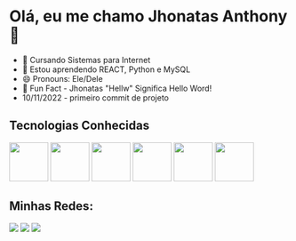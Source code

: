 # Olá, eu me chamo Jhonatas Anthony 👋

- 🧩 Cursando Sistemas para Internet
- 🌱 Estou aprendendo REACT, Python e MySQL 
- 😄 Pronouns: Ele/Dele
- 📝 Fun Fact - Jhonatas "Hellw" Significa Hello Word! 
- 10/11/2022  - primeiro commit de projeto

<div>
  <h2>Tecnologias Conhecidas</h2>
  <img height="70px" src="https://cdn.jsdelivr.net/gh/devicons/devicon/icons/javascript/javascript-original.svg" />
  <img height="70px" src="https://cdn.jsdelivr.net/gh/devicons/devicon/icons/html5/html5-plain-wordmark.svg" />
  <img height="70px" src="https://cdn.jsdelivr.net/gh/devicons/devicon/icons/css3/css3-plain-wordmark.svg" />
  <img height="70px" src="https://cdn.jsdelivr.net/gh/devicons/devicon/icons/python/python-original-wordmark.svg" />
  <img height="70px" src="https://cdn.jsdelivr.net/gh/devicons/devicon/icons/react/react-original-wordmark.svg" />   
  <img height="70px" src="https://cdn.jsdelivr.net/gh/devicons/devicon/icons/mysql/mysql-original-wordmark.svg" />
</div>
<div>
  <h2>Minhas Redes:</h2>
  <a href="mailto:jhonatasanthony6@gmail.com" target="_blank"><img src="https://img.shields.io/badge/Gmail-D14836?style=for-the-badge&logo=gmail&logoColor=white" /></a>
  <a href="https://www.instagram.com/jontashellow/" target="_blank"><img src="https://img.shields.io/badge/Instagram-E4405F?style=for-the-badge&logo=instagram&logoColor=white" /></a>
  <a href="https://www.linkedin.com/in/jhonatas-anthony-bb1576247/" target="_blank"><img src="https://img.shields.io/badge/LinkedIn-0077B5?style=for-the-badge&logo=linkedin&logoColor=white" /></a>
</div
